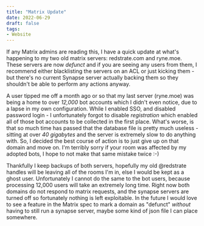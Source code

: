 ```yaml
---
title: "Matrix Update"
date: 2022-06-29
draft: false
tags:
- Website
---
```


If any Matrix admins are reading this, I have a quick update at what's happening to my two old matrix servers: redstrate.com and ryne.moe. These servers are now _defunct_ and if you are seeing any users from them, I recommend either blacklisting the servers on an ACL or just kicking them - but there's no current Synapse server actually backing them so they shouldn't be able to perform any actions anyway.

A user tipped me off a month ago or so that my last server (ryne.moe) was being a home to over _12,000_ bot accounts which I didn't even notice, due to a lapse in my own configuration. While I enabled SSO, and disabled password login - I unfortunately forgot to disable _registration_ which enabled all of those bot accounts to be collected in the first place. What's worse, is that so much time has passed that the database file is pretty much useless - sitting at over _40 gigabytes_ and the server is extremely slow to do anything with. So, I decided the best course of action is to just give up on that domain and move on. I'm terribly sorry if your room was affected by my adopted bots, I hope to not make that same mistake twice :-)

Thankfully I keep backups of both servers, hopefully my old @redstrate handles will be leaving all of the rooms I'm in, else I would be kept as a ghost user. Unfortunately I cannot do the same to the bot users, because processing 12,000 users will take an extremely long time. Right now both domains do not respond to matrix requests, and the synapse servers are turned off so fortunately nothing is left exploitable. In the future I would love to see a feature in the Matrix spec to mark a domain as "defunct" _without_ having to still run a synapse server, maybe some kind of json file I can place somewhere.
